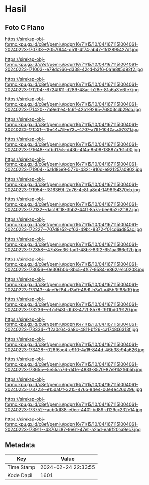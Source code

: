 # Hasil

## Foto C Plano

https://sirekap-obj-formc.kpu.go.id/c8ef/pemilu/pdpr/16/71/15/10/04/1671151004061-20240223-170733--20570144-d51f-4f74-ab47-1fd2895427df.jpg

https://sirekap-obj-formc.kpu.go.id/c8ef/pemilu/pdpr/16/71/15/10/04/1671151004061-20240223-171003--e79dc966-d338-42dd-b3f6-0a1e805d92f2.jpg

https://sirekap-obj-formc.kpu.go.id/c8ef/pemilu/pdpr/16/71/15/10/04/1671151004061-20240223-171204--6724f611-d289-48ae-b28e-81a6a3fe6fe7.jpg

https://sirekap-obj-formc.kpu.go.id/c8ef/pemilu/pdpr/16/71/15/10/04/1671151004061-20240223-171420--7a9ed1e4-fc6f-42b1-9295-76803cdb29cb.jpg

https://sirekap-obj-formc.kpu.go.id/c8ef/pemilu/pdpr/16/71/15/10/04/1671151004061-20240223-171551--f9e44c78-e72c-4767-a78f-1642acc97071.jpg

https://sirekap-obj-formc.kpu.go.id/c8ef/pemilu/pdpr/16/71/15/10/04/1671151004061-20240223-171648--bfbd17c5-d43b-4f4a-8509-13887a761c00.jpg

https://sirekap-obj-formc.kpu.go.id/c8ef/pemilu/pdpr/16/71/15/10/04/1671151004061-20240223-171904--5a1d8be9-577b-432c-910d-e921257a0902.jpg

https://sirekap-obj-formc.kpu.go.id/c8ef/pemilu/pdpr/16/71/15/10/04/1671151004061-20240223-171954--f816369f-2d76-4c8f-a8d4-1496f54370eb.jpg

https://sirekap-obj-formc.kpu.go.id/c8ef/pemilu/pdpr/16/71/15/10/04/1671151004061-20240223-172132--dac19fd8-3bb2-44f1-8a7a-bee952e2f182.jpg

https://sirekap-obj-formc.kpu.go.id/c8ef/pemilu/pdpr/16/71/15/10/04/1671151004061-20240223-172227--707d8e52-cf63-49bc-8372-f01cd6ad85ac.jpg

https://sirekap-obj-formc.kpu.go.id/c8ef/pemilu/pdpr/16/71/15/10/04/1671151004061-20240223-172358--47b8ee36-fad1-48b6-83f2-651aa366e12b.jpg

https://sirekap-obj-formc.kpu.go.id/c8ef/pemilu/pdpr/16/71/15/10/04/1671151004061-20240223-173056--0e306b0b-8bc5-4f07-9584-e862ae1c0208.jpg

https://sirekap-obj-formc.kpu.go.id/c8ef/pemilu/pdpr/16/71/15/10/04/1671151004061-20240223-173143--4ce9df84-d3a9-46d1-b3a1-a45b3ff68a19.jpg

https://sirekap-obj-formc.kpu.go.id/c8ef/pemilu/pdpr/16/71/15/10/04/1671151004061-20240223-173236--ef7c943f-dfd3-472f-8578-f9f1bd079120.jpg

https://sirekap-obj-formc.kpu.go.id/c8ef/pemilu/pdpr/16/71/15/10/04/1671151004061-20240223-173334--ff2a0c64-3a8c-4811-bf26-ca174806313f.jpg

https://sirekap-obj-formc.kpu.go.id/c8ef/pemilu/pdpr/16/71/15/10/04/1671151004061-20240223-173428--026f6bc4-e910-4a19-844d-46b38c94a626.jpg

https://sirekap-obj-formc.kpu.go.id/c8ef/pemilu/pdpr/16/71/15/10/04/1671151004061-20240223-173655--5e55ab76-d41e-4833-8570-87e9152f6b5b.jpg

https://sirekap-obj-formc.kpu.go.id/c8ef/pemilu/pdpr/16/71/15/10/04/1671151004061-20240223-173723--e15daf7f-3215-4765-84e4-00e4e426d296.jpg

https://sirekap-obj-formc.kpu.go.id/c8ef/pemilu/pdpr/16/71/15/10/04/1671151004061-20240223-173752--acb0d138-e0ec-4401-bd89-d129cc232e14.jpg

https://sirekap-obj-formc.kpu.go.id/c8ef/pemilu/pdpr/16/71/15/10/04/1671151004061-20240223-173911--4370a387-9e61-47eb-a2ad-ea9f20ba9ec7.jpg


## Metadata

| Key        | Value               |
| ---------- | ------------------- |
| Time Stamp | 2024-02-24 22:33:55 |
| Kode Dapil | 1601                |



